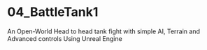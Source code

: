 # 04_BattleTank1
An Open-World Head to head tank fight with simple AI, Terrain and Advanced controls Using Unreal Engine
